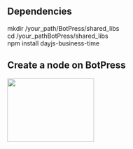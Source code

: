 <h2 dir="auto"><a id="user-content-dependencies" class="anchor" href="https://github.com/all4conn-mariano/All4Chat#dependencies" aria-hidden="true"></a>Dependencies</h2>
<p dir="auto">mkdir /your_path/BotPress/shared_libs<br />cd /your_pathBotPress/shared_libs <br />npm install dayjs-business-time</p>
<h2 dir="auto">Create a node on BotPress</h2>
<p dir="auto"><img src="https://www.all4conn.com.br/img/botpress_node.png" alt="" width="198" height="145" /></p>
